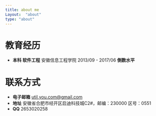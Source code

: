 ```yaml
---
title: about me
Layout:  "about"
type: "about"
---
```





# 教育经历
* <b>本科 软件工程</b>
安徽信息工程学院
2013/09 - 2017/06
<b>倒数水平</b>

# 联系方式
* <b>电子邮箱</b>
util.you.com@gmail.com
* <b>地址</b>
安徽省合肥市经开区启迪科技城C2#，邮编：230000 区号：0551
* <b>QQ</b>
2653020258